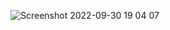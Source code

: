![Screenshot 2022-09-30 19 04 07](https://user-images.githubusercontent.com/86349146/193312900-b5e064e3-0622-4f26-a46c-03706a720242.png)
